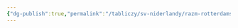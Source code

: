 ```yaml
---
{"dg-publish":true,"permalink":"/tabliczy/sv-niderlandy/razm-rotterdamskij/","dgPassFrontmatter":true}
---
```



